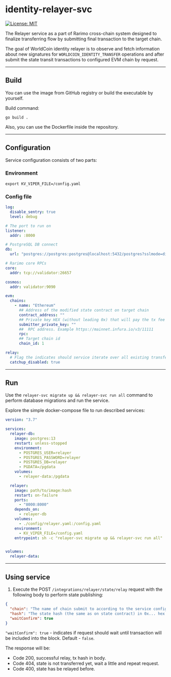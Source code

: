 # identity-relayer-svc

[![License: MIT](https://img.shields.io/badge/License-MIT-yellow.svg)](https://opensource.org/licenses/MIT)

The Relayer service as a part of Rarimo cross-chain system designed to finalize transferring flow by submitting final
transaction to the target chain.

The goal of WorldCoin identity relayer is to observe and fetch information about new signatures
for `WORLDCOIN_IDENTITY_TRANSFER` operations and after submit the state transit transactions to configured EVM chain by
request.

----

## Build

You can use the image from GitHub registry or build the executable by yourself.

Build command:

```
go build .
```

Also, you can use the Dockerfile inside the repository.

----

## Configuration

Service configuration consists of two parts:

### Environment

```shell
export KV_VIPER_FILE=/config.yaml
```

### Config file

```yaml
log:
  disable_sentry: true
  level: debug

# The port to run on
listener:
  addr: :8000

# PostgreSQL DB connect
db:
  url: "postgres://postgres:postgres@localhost:5432/postgres?sslmode=disable"

# Rarimo core RPCs
core:
  addr: tcp://validator:26657

cosmos:
  addr: validator:9090

evm:
  chains:
    - name: "Ethereum"
      ## Address of the modified state contract on target chain
      contract_address: ""
      ## Private key HEX (without leading 0x) that will pay the tx fee
      submitter_private_key: ""
      ##  RPC address. Example https://mainnet.infura.io/v3/11111
      rpc:
      ## Target chain id
      chain_id: 1

relay:
  # Flag the indicates should service iterate over all existing transfer operation and fill the database
  catchup_disabled: true
```

----

## Run

Use the `relayer-svc migrate up && relayer-svc run all` command to perform database migrations and run the service.

Explore the simple docker-compose file to run described services:

```yaml
version: "3.7"

services:
  relayer-db:
    image: postgres:13
    restart: unless-stopped
    environment:
      - POSTGRES_USER=relayer
      - POSTGRES_PASSWORD=relayer
      - POSTGRES_DB=relayer
      - PGDATA=/pgdata
    volumes:
      - relayer-data:/pgdata

  relayer:
    image: path/to/image:hash
    restart: on-failure
    ports:
      - "8000:8000"
    depends_on:
      - relayer-db
    volumes:
      - ./config/relayer.yaml:/config.yaml
    environment:
      - KV_VIPER_FILE=/config.yaml
    entrypoint: sh -c "relayer-svc migrate up && relayer-svc run all"


volumes:
  relayer-data:
```

----

## Using service

1. Execute the POST `/integrations/relayer/state/relay` request with the following body to perform state publishing:

```json
{
  "chain": "The name of chain submit to according to the service configuration",
  "hash": "The state hash (the same as on state contract) in 0x... hex format",
  "waitConfirm": true
}
```

`"waitConfirm": true` - indicates if request should wait until transaction will be included into the block.
Default - `false`.

The response will be:

* Code 200, successful relay, tx hash in body.
* Code 404, state is not transferred yet, wait a little and repeat request.
* Code 400, state has be relayed before.


